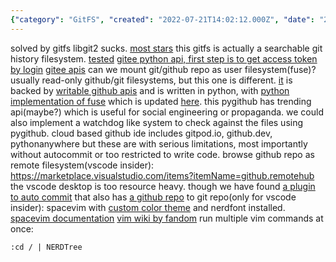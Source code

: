 ```yaml
---
{"category": "GitFS", "created": "2022-07-21T14:02:12.000Z", "date": "2022-07-21 14:02:12", "description": "GitFS is a powerful tool that allows users to mount Git/GitHub repos as read-write user filesystems using FUSE. This innovative approach offers advantages over traditional cloud-based Git IDEs, while also providing customization resources for popular platforms such as VSCode Insider and SpaceVim. Users can enjoy the benefits of a fully searchable Git history combined with the convenience of a local filesystem, making it an essential tool for efficient code management.", "modified": "2022-08-18T14:14:22.409Z", "tags": ["agile editing", "cloud IDE", "devops", "sync"], "title": "Cloud based Github Web IDE, VSCode auto commit and lightweight terminal IDE"}
---
```

solved by gitfs
libgit2 sucks.
[most stars](https://github.com/presslabs/gitfs)
this gitfs is actually a searchable git history filesystem.
[tested](https://github.com/semk/GitFS)
[gitee python api, first step is to get access token by login](https://gitee.com/wuyu15255872976/gitee-python-client/tree/master/gitee_client/apis)
[gitee apis](https://gitee.com/api/v5/swagger#/postV5ReposOwnerRepoContentsPath)
can we mount git/github repo as user filesystem(fuse)?
usually read-only github/git filesystems, but this one is different. [it](https://github.com/danishprakash/githubfs) is backed by [writable github apis](https://pygithub.readthedocs.io/en/latest/examples/Repository.html#update-a-file-in-the-repository) and is written in python, with [python implementation of fuse](https://github.com/terencehonles/fusepy) which is updated [here](https://github.com/fusepy/fusepy). this pygithub has trending api(maybe?) which is useful for social engineering or propaganda.
we could also implement a watchdog like system to check against the files using pygithub.
cloud based github ide includes gitpod.io, github.dev, pythonanywhere but these are with serious limitations, most importantly without autocommit or too restricted to write code.
browse github repo as remote filesystem(vscode insider):
https://marketplace.visualstudio.com/items?itemName=github.remotehub
the vscode desktop is too resource heavy. though we have found [a plugin to auto commit](https://marketplace.visualstudio.com/items?itemName=emjio.git-auto-commit) that also has [a github repo](https://github.com/emjio/git-auto-commit) to git repo(only for vscode insider):
spacevim with [custom color theme](https://github.com/jordst/colorscheme) and nerdfont installed.
[spacevim documentation](https://spacevim.org/documentation/)
[vim wiki by fandom](https://vim.fandom.com/wiki)
run multiple vim commands at once:
```vimscript
:cd / | NERDTree
```
